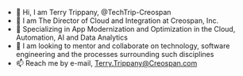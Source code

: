 - 👋 Hi, I am Terry Trippany, @TechTrip-Creospan
- 👀 I am The Director of Cloud and Integration at Creospan, Inc.
- 🌱 Specializing in App Modernization and Optimization in the Cloud, Automation, AI and Data Analytics
- 💞️ I am looking to mentor and collaborate on technology, software engineering and the processes surrounding such disciplines
- 📫 Reach me by e-mail, Terry.Trippany@Creospan.com

<!---
TechTrip-Creospan/TechTrip-Creospan is a ✨ special ✨ repository because its `README.md` (this file) appears on your GitHub profile.
You can click the Preview link to take a look at your changes.
--->
